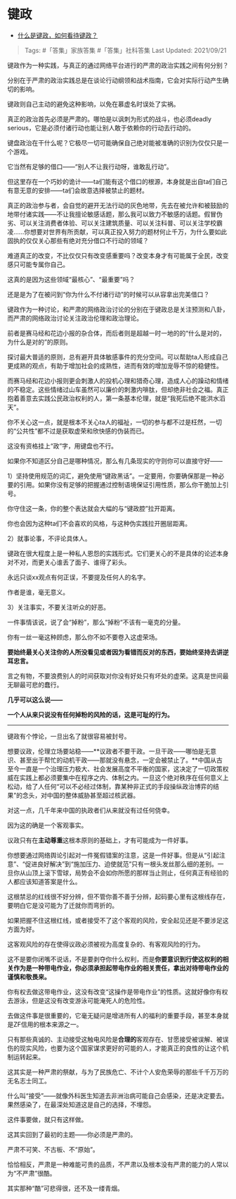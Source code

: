 # 键政

- [什么是键政，如何看待键政？](https://www.zhihu.com/question/263356109/answer/2118262382)
  
>Tags: #「答集」家族答集 #「答集」社科答集 
>Last Updated: 2021/09/21

键政作为一种实践，与真正的通过网络平台进行的严肃的政治实践之间有何分别？

分别在于严肃的政治实践总是在谈论行动纲领和战术指南，它会对实际行动产生确切的影响。

键政则自己主动的避免这种影响，以免在慕虚名时误处了实祸。

真正的政治首先必须是严肃的。哪怕是以讽刺为形式的战斗，也必须deadly serious，它是必须付诸行动也能让别人敢于依赖你的行动去行动的。

键盘政治在干什么呢？它极尽一切可能确保自己绝对能被准确的识别为仅仅只是一个游戏。

它当然有足够的借口——“别人不让我行动呀，谁敢乱行动”。

但这里存在一个巧妙的诡计——ta们能有这个借口的根源，本身就是出自ta们自己有意无意的安排——ta们会故意选择被禁止的题材。

真正的政治参与者，会自觉的避开无法行动的灰色地带，先去在被允许和被鼓励的地带付诸实践——不让我擅论敏感话题，那么我可以致力不敏感的话题。假冒伪劣、可以关注消费者体验、可以关注建筑质量、可以关注科普、可以关注学校霸凌……你想要对世界有所贡献，可以真正投入努力的题材何止千万，为什么要如此固执的仅仅关心那些有绝对充分借口不行动的领域？

难道真正的改变，不比仅仅只有改变感重要吗？改变本身才有可能属于全民，改变感只可能专属你自己。

这真的是因为这些领域“最核心”、“最重要”吗？

还是是为了在被问到“你为什么不付诸行动”的时候可以从容拿出完美借口？

键政作为一种讨论，和严肃的网络政治讨论的分别在于键政总是关注预测和八卦，而严肃的网络政治讨论关注政治伦理和政治理论。

前者是赛马经和花边小报的杂合体，而后者则是超越一时一地的的“什么是对的，为什么是对的”的原则。

探讨最大普适的原则，总有避开具体敏感事件的充分空间。可以帮助ta人形成自己更成熟的观点，有助于增加社会的成熟性，进而有效的增加宠辱不惊的稳健性。

而赛马经和花边小报则更会刺激人的投机心理和猎奇心理，造成人心的躁动和情绪的不稳定。这些情绪过山车虽然可以廉价的刺激内啡肽，但却绝非社会之福。真正抱着善意去实践公民政治权利的人，第一条基本伦理，就是“我死后绝不能洪水滔天”。

你不关心这一点，就是根本不关心ta人的福祉，一切的参与都不过是枉然，一切的“公共性”都不过是获取虚荣和欣快感的伪装而已。

这没有资格挂上“政”字，用键盘也不行。

如果你不知道区分自己是哪种情况，那么有几条现实的守则你可以直接守好——

1）坚持使用规范的词汇，避免使用“键政黑话”。一定要用，你要确保那是一种必要的引用。如果你没有足够的把握通过控制语境保证引用性质，那么你干脆加上引号。

你守住这一条，你的整个表达就会大幅的与“键政腔”拉开距离。

你也会因为这种ta们不会喜欢的风格，与这种伪实践拉开圈层距离。

2）就事论事，不评论具体人。

键政在很大程度上是一种私人恩怨的实践形式。它们更关心的不是具体的论述本身对不对，而更关心谁丢了面子、谁得了彩头。

永远只谈xx观点有何正误，不要提及任何人的名字。

作者是谁，毫无意义。

3）关注事实，不要关注听众的好恶。

一件事情该说，说了会“掉粉”，那么“掉粉“不该有一毫克的分量。

你有一丝一毫这种顾虑，那么你不如不要卷入这虚荣场。

**要始终最关心关注你的人所没看见或者因为看错而反对的东西，要始终坚持去讲逆耳忠言。**

言之有物，不要浪费别人的时间获取对你没有好处只有坏处的虚荣。这真是世间最无聊最可悲的蠢行。

**几乎可以这么说——**

**一个人从来只说没有任何掉粉的风险的话，这是可耻的行为。**

---

键政有个悖论，一旦出名了就很容易被封号。

想要议政，伦理立场要站稳——**议政者不要干政。一旦干政——哪怕是无意识、甚至出于帮忙的动机干政——那就没有悬念，一定会被禁止了。**中国从古至今一直是一个治理压力极大、社会发展高度不平衡的国家，这决定了一切政策权威在实践上都必须要集中在程序之内、体制之内。一旦这个绝对秩序在任何意义上松动，给了人任何“可以不必经过体制，靠某种非正式的手段操纵政治博弈的结果”的念头，对中国的整体威胁甚至超过核武器。

对这一点，几千年来中国的执政者们从来就没有过任何侥幸。

因为这的确是一个客观事实。

议政只有在**主动尊重**这根本原则的基础上，才有可能成为一件好事。

你想要通过网络舆论引起对一件冤假错案的注意，这是一件好事。但是从“引起注意”、“促进良好解决”到“施加压力、迫使就范”只有一根头发丝那么细的差别。一旦你从山顶上滚下雪球，局势会不会如你所愿的那样当止则止，任何真正有经验的人都应该知道答案是什么。

这根禁忌的红线很不好分辨，但不管你善不善于分辨，起码要心里有这根线存在，要明白它是没可能为了迁就你而弯折的。

如果把握不住这根红线，或者接受不了这个客观的风险，安全起见还是不要涉足这方面为好。

  

这客观风险的存在使得议政必须被视为高度复杂的、有客观风险的行为。

这不是要你闭嘴不说话，不是要剥夺你什么权利，而是**你要意识到行使这权利的相关作为是一种带电作业，你必须承担起带电作业的相关责任，拿出对待带电作业的谨慎和敬畏来。**

你有权去做这带电作业，这没有改变“这操作是带电作业”的性质。这就好像你有权去游泳，但是这没有改变游泳可能淹死人的危险性。

去做这件事是很重要的，它毫无疑问是增进所有人的福利的重要手段，甚至本身就是ZF信用的根本来源之一。

只有那些真诚的、主动接受这触电风险是**合理的**客观存在、甘愿接受被误解、被误伤的现实风险，也要为这个国家谋求更好的可能的人，才能真正的良性的让这个机制运转起来。

这其实是一种严肃的祭献，与为了民族危亡、不计个人安危荣辱的那些千千万万的无名志士同工。

什么叫“接受”——就像外科医生知道去非洲治病可能自己会感染，还是决定要去。果然感染了，在最深处知道这是自己的选择，不埋怨。

这件事要做，就只有这样做。

这其实回到了最初的主题——你必须是严肃的。

严肃不可笑、不古板、不“原始”。

恰恰相反，严肃是一种难能可贵的品质，不严肃以及根本没有严肃的能力的人常以为“不严肃”很酷。

其实那种“酷”可悲得很，还不及一缕青烟。
